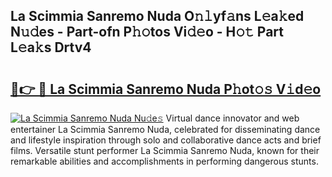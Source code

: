 ## La Scimmia Sanremo Nuda O𝚗𝚕yf𝚊ns L𝚎a𝚔ed N𝚞𝚍es - Part-ofn P𝚑𝚘tos Vi𝚍𝚎o - H𝚘𝚝 Part L𝚎a𝚔s Drtv4

# <h2><a href="http://kfbpfb.oniu.top/?m=La+Scimmia+Sanremo+Nuda">🔗👉 🔴 La Scimmia Sanremo Nuda P𝚑ot𝚘𝚜 V𝚒d𝚎o</a></h2>

[![La Scimmia Sanremo Nuda Nu𝚍e𝚜](https://i.imgur.com/0qMVB7G.gif)](http://kfbpfb.oniu.top/?m=La+Scimmia+Sanremo+Nuda)
Virtual dance innovator and web entertainer La Scimmia Sanremo Nuda, celebrated for disseminating dance and lifestyle inspiration through solo and collaborative dance acts and brief films. Versatile stunt performer La Scimmia Sanremo Nuda, known for their remarkable abilities and accomplishments in performing dangerous stunts.  
